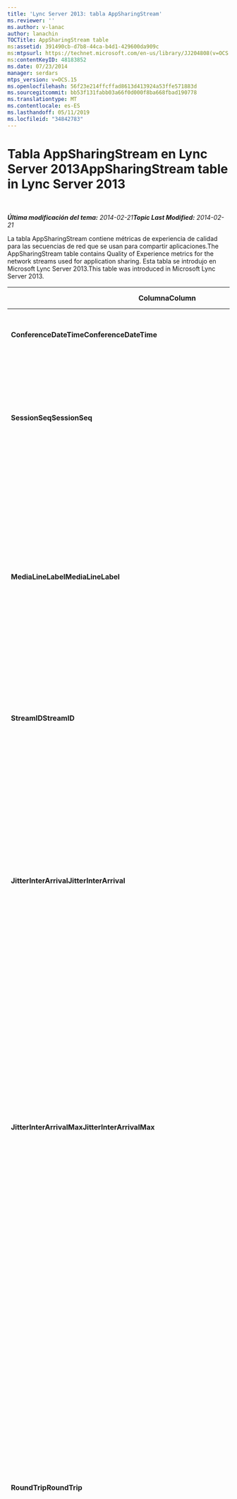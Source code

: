 ```yaml
---
title: 'Lync Server 2013: tabla AppSharingStream'
ms.reviewer: ''
ms.author: v-lanac
author: lanachin
TOCTitle: AppSharingStream table
ms:assetid: 391490cb-d7b8-44ca-b4d1-429600da909c
ms:mtpsurl: https://technet.microsoft.com/en-us/library/JJ204808(v=OCS.15)
ms:contentKeyID: 48183852
ms.date: 07/23/2014
manager: serdars
mtps_version: v=OCS.15
ms.openlocfilehash: 56f23e214ffcffad8613d413924a53ffe571883d
ms.sourcegitcommit: bb53f131fabb03a66f0d000f8ba668fbad190778
ms.translationtype: MT
ms.contentlocale: es-ES
ms.lasthandoff: 05/11/2019
ms.locfileid: "34842783"
---
```

<div data-xmlns="http://www.w3.org/1999/xhtml">

<div class="topic" data-xmlns="http://www.w3.org/1999/xhtml" data-msxsl="urn:schemas-microsoft-com:xslt" data-cs="http://msdn.microsoft.com/en-us/">

<div data-asp="http://msdn2.microsoft.com/asp">

# <a name="appsharingstream-table-in-lync-server-2013"></a><span data-ttu-id="f4c74-102">Tabla AppSharingStream en Lync Server 2013</span><span class="sxs-lookup"><span data-stu-id="f4c74-102">AppSharingStream table in Lync Server 2013</span></span>

</div>

<div id="mainSection">

<div id="mainBody">

<span> </span>

<span data-ttu-id="f4c74-103">_**Última modificación del tema:** 2014-02-21_</span><span class="sxs-lookup"><span data-stu-id="f4c74-103">_**Topic Last Modified:** 2014-02-21_</span></span>

<span data-ttu-id="f4c74-104">La tabla AppSharingStream contiene métricas de experiencia de calidad para las secuencias de red que se usan para compartir aplicaciones.</span><span class="sxs-lookup"><span data-stu-id="f4c74-104">The AppSharingStream table contains Quality of Experience metrics for the network streams used for application sharing.</span></span> <span data-ttu-id="f4c74-105">Esta tabla se introdujo en Microsoft Lync Server 2013.</span><span class="sxs-lookup"><span data-stu-id="f4c74-105">This table was introduced in Microsoft Lync Server 2013.</span></span>


<table>
<colgroup>
<col style="width: 25%" />
<col style="width: 25%" />
<col style="width: 25%" />
<col style="width: 25%" />
</colgroup>
<thead>
<tr class="header">
<th><span data-ttu-id="f4c74-106"><strong>Columna</strong></span><span class="sxs-lookup"><span data-stu-id="f4c74-106"><strong>Column</strong></span></span></th>
<th><span data-ttu-id="f4c74-107"><strong>Tipo de datos</strong></span><span class="sxs-lookup"><span data-stu-id="f4c74-107"><strong>Data Type</strong></span></span></th>
<th><span data-ttu-id="f4c74-108"><strong>Clave o índice</strong></span><span class="sxs-lookup"><span data-stu-id="f4c74-108"><strong>Key/Index</strong></span></span></th>
<th><span data-ttu-id="f4c74-109"><strong>Detalles</strong></span><span class="sxs-lookup"><span data-stu-id="f4c74-109"><strong>Details</strong></span></span></th>
</tr>
</thead>
<tbody>
<tr class="odd">
<td><p><span data-ttu-id="f4c74-110"><strong>ConferenceDateTime</strong></span><span class="sxs-lookup"><span data-stu-id="f4c74-110"><strong>ConferenceDateTime</strong></span></span></p></td>
<td><p><span data-ttu-id="f4c74-111">Fechas</span><span class="sxs-lookup"><span data-stu-id="f4c74-111">dateTime</span></span></p></td>
<td><p><span data-ttu-id="f4c74-112">Principal, extranjero</span><span class="sxs-lookup"><span data-stu-id="f4c74-112">Primary, Foreign</span></span></p></td>
<td><p><span data-ttu-id="f4c74-113">Fecha y hora en que comenzó la sesión.</span><span class="sxs-lookup"><span data-stu-id="f4c74-113">Date and time that the session started.</span></span></p></td>
</tr>
<tr class="even">
<td><p><span data-ttu-id="f4c74-114"><strong>SessionSeq</strong></span><span class="sxs-lookup"><span data-stu-id="f4c74-114"><strong>SessionSeq</strong></span></span></p></td>
<td><p><span data-ttu-id="f4c74-115">int</span><span class="sxs-lookup"><span data-stu-id="f4c74-115">int</span></span></p></td>
<td><p><span data-ttu-id="f4c74-116">Principal, extranjero</span><span class="sxs-lookup"><span data-stu-id="f4c74-116">Primary, Foreign</span></span></p></td>
<td><p><span data-ttu-id="f4c74-117">Identificador secuencial que se usa para diferenciar las sesiones que comenzaron en la misma fecha y al mismo tiempo.</span><span class="sxs-lookup"><span data-stu-id="f4c74-117">Sequential identifier used to distinguish between sessions that started on the same date and at the same time.</span></span></p></td>
</tr>
<tr class="odd">
<td><p><span data-ttu-id="f4c74-118"><strong>MediaLineLabel</strong></span><span class="sxs-lookup"><span data-stu-id="f4c74-118"><strong>MediaLineLabel</strong></span></span></p></td>
<td><p><span data-ttu-id="f4c74-119">tinyint</span><span class="sxs-lookup"><span data-stu-id="f4c74-119">tinyint</span></span></p></td>
<td><p><span data-ttu-id="f4c74-120">Principal, extranjero</span><span class="sxs-lookup"><span data-stu-id="f4c74-120">Primary, Foreign</span></span></p></td>
<td><p><span data-ttu-id="f4c74-121">Representa el tipo de línea de vídeo que se usa en la llamada.</span><span class="sxs-lookup"><span data-stu-id="f4c74-121">Represents the type of video line used in the call.</span></span> <span data-ttu-id="f4c74-122">Los valores permitidos son:</span><span class="sxs-lookup"><span data-stu-id="f4c74-122">Allowed values are:</span></span></p>
<ul>
<li><p><span data-ttu-id="f4c74-123">0: audio</span><span class="sxs-lookup"><span data-stu-id="f4c74-123">0 – Audio</span></span></p></li>
<li><p><span data-ttu-id="f4c74-124">1: vídeo</span><span class="sxs-lookup"><span data-stu-id="f4c74-124">1 – Video</span></span></p></li>
<li><p><span data-ttu-id="f4c74-125">2-video panorámico</span><span class="sxs-lookup"><span data-stu-id="f4c74-125">2 – Panoramic video</span></span></p></li>
<li><p><span data-ttu-id="f4c74-126">3: uso compartido de aplicaciones y escritorio</span><span class="sxs-lookup"><span data-stu-id="f4c74-126">3 –Application/Desktop Sharing</span></span></p></li>
</ul></td>
</tr>
<tr class="even">
<td><p><span data-ttu-id="f4c74-127"><strong>StreamID</strong></span><span class="sxs-lookup"><span data-stu-id="f4c74-127"><strong>StreamID</strong></span></span></p></td>
<td><p><span data-ttu-id="f4c74-128">int</span><span class="sxs-lookup"><span data-stu-id="f4c74-128">int</span></span></p></td>
<td><p><span data-ttu-id="f4c74-129">Primary</span><span class="sxs-lookup"><span data-stu-id="f4c74-129">Primary</span></span></p></td>
<td><p><span data-ttu-id="f4c74-130">Identificador único de la secuencia de uso compartido de aplicaciones.</span><span class="sxs-lookup"><span data-stu-id="f4c74-130">Unique identifier of the application sharing stream.</span></span></p></td>
</tr>
<tr class="odd">
<td><p><span data-ttu-id="f4c74-131"><strong>JitterInterArrival</strong></span><span class="sxs-lookup"><span data-stu-id="f4c74-131"><strong>JitterInterArrival</strong></span></span></p></td>
<td><p><span data-ttu-id="f4c74-132">int</span><span class="sxs-lookup"><span data-stu-id="f4c74-132">int</span></span></p></td>
<td></td>
<td><p><span data-ttu-id="f4c74-133">Valor medio de las vibraciones detectadas entre la llagada de paquetes RTP.</span><span class="sxs-lookup"><span data-stu-id="f4c74-133">Average jitter detected between RTP packet arrivals.</span></span> <span data-ttu-id="f4c74-134">(La vibración es una medida de &quot;la irregularidad&quot; de una llamada). Los valores de vibración elevada suelen estar causados por una congestión o un servidor multimedia sobrecargado y tienen como resultado una distorsión o pérdida de audio.</span><span class="sxs-lookup"><span data-stu-id="f4c74-134">(Jitter is a measure of the &quot;shakiness&quot; of a call.) High jitter values are typically caused by congestion or an overloaded media server, and result in distorted or lost audio.</span></span></p></td>
</tr>
<tr class="even">
<td><p><span data-ttu-id="f4c74-135"><strong>JitterInterArrivalMax</strong></span><span class="sxs-lookup"><span data-stu-id="f4c74-135"><strong>JitterInterArrivalMax</strong></span></span></p></td>
<td><p><span data-ttu-id="f4c74-136">int</span><span class="sxs-lookup"><span data-stu-id="f4c74-136">int</span></span></p></td>
<td></td>
<td><p><span data-ttu-id="f4c74-137">Vibración máxima detectada entre las llegadas al paquete RTP.</span><span class="sxs-lookup"><span data-stu-id="f4c74-137">Maximum jitter detected between RTP packet arrivals.</span></span> <span data-ttu-id="f4c74-138">(La vibración es una medida de &quot;la irregularidad&quot; de una llamada). Los valores de vibración elevada suelen estar causados por una congestión o un servidor multimedia sobrecargado y tienen como resultado una distorsión o pérdida de audio.</span><span class="sxs-lookup"><span data-stu-id="f4c74-138">(Jitter is a measure of the &quot;shakiness&quot; of a call.) High jitter values are typically caused by congestion or an overloaded media server, and result in distorted or lost audio.</span></span></p></td>
</tr>
<tr class="odd">
<td><p><span data-ttu-id="f4c74-139"><strong>RoundTrip</strong></span><span class="sxs-lookup"><span data-stu-id="f4c74-139"><strong>RoundTrip</strong></span></span></p></td>
<td><p><span data-ttu-id="f4c74-140">int</span><span class="sxs-lookup"><span data-stu-id="f4c74-140">int</span></span></p></td>
<td></td>
<td><p><span data-ttu-id="f4c74-p105">Tiempo medio (en milisegundos) necesario para que un paquete de protocolo de transporte en tiempo real (RTP) llegue a otro extremo y vuelva. Los tiempos de ida y vuelta de 200 milisegundos o menos se consideran de calidad aceptable.</span><span class="sxs-lookup"><span data-stu-id="f4c74-p105">Average amount of (in milliseconds) required for a Real-Time Transport Protocol packet to travel to another endpoint and then back. Round-trip times of 200 milliseconds or less are considered of acceptable quality.</span></span></p>
<p><span data-ttu-id="f4c74-p106">Los valores elevados en los tiempos del recorrido de ida y vuelta pueden deberse a que se trata de enrutamientos de llamadas internacionales, una configuración incorrecta del enrutamiento o a la sobrecarga en el servidor de medios y causan dificultades en las conversaciones de audio en tiempo real bidireccionales.</span><span class="sxs-lookup"><span data-stu-id="f4c74-p106">High round-trip values can be caused by international call routing; a routing misconfiguration; or an overloaded media server. High round-trip times result in difficulties with two-way, real-time audio conversations.</span></span></p></td>
</tr>
<tr class="even">
<td><p><span data-ttu-id="f4c74-145"><strong>RoundTripMax</strong></span><span class="sxs-lookup"><span data-stu-id="f4c74-145"><strong>RoundTripMax</strong></span></span></p></td>
<td><p><span data-ttu-id="f4c74-146">int</span><span class="sxs-lookup"><span data-stu-id="f4c74-146">int</span></span></p></td>
<td></td>
<td><p><span data-ttu-id="f4c74-147">Cantidad máxima de (en milisegundos) necesaria para que un paquete de protocolo de transporte en tiempo real viaje a otro extremo y después de nuevo.</span><span class="sxs-lookup"><span data-stu-id="f4c74-147">Maximum amount of (in milliseconds) required for a Real-Time Transport Protocol packet to travel to another endpoint and then back.</span></span> <span data-ttu-id="f4c74-148">Los tiempos de ida y vuelta de 200 milisegundos o menos se consideran de calidad aceptable.</span><span class="sxs-lookup"><span data-stu-id="f4c74-148">Round-trip times of 200 milliseconds or less are considered of acceptable quality.</span></span></p>
<p><span data-ttu-id="f4c74-p108">Los valores elevados en los tiempos del recorrido de ida y vuelta pueden deberse a que se trata de enrutamientos de llamadas internacionales, una configuración incorrecta del enrutamiento o a la sobrecarga en el servidor de medios y causan dificultades en las conversaciones de audio en tiempo real bidireccionales.</span><span class="sxs-lookup"><span data-stu-id="f4c74-p108">High round-trip values can be caused by international call routing; a routing misconfiguration; or an overloaded media server. High round-trip times result in difficulties with two-way, real-time audio conversations.</span></span></p></td>
</tr>
<tr class="odd">
<td><p><span data-ttu-id="f4c74-151"><strong>PacketLossRate</strong></span><span class="sxs-lookup"><span data-stu-id="f4c74-151"><strong>PacketLossRate</strong></span></span></p></td>
<td><p><span data-ttu-id="f4c74-152">float</span><span class="sxs-lookup"><span data-stu-id="f4c74-152">float</span></span></p></td>
<td></td>
<td><p><span data-ttu-id="f4c74-p109">Tasa media de pérdida de paquetes RTP (se habla de pérdida de paquetes cuando los paquetes RTP, un protocolo utilizado para transmitir audio y vídeo a través de Internet, no llegan a su destino). Una tasa alta de pérdida se suele deber a la congestión, falta de ancho de banda, congestión o interferencias en una conexión inalámbrica o la sobrecarga de un servidor de medios. Generalmente, la pérdida de paquetes da lugar a la pérdida o la distorsión del audio.</span><span class="sxs-lookup"><span data-stu-id="f4c74-p109">Average rate of Real-Time Transport Protocol (RTP) packet loss. (Packet loss occurs when RTP packets, a protocol used for transmitting audio and video across the Internet, failed to reach their destination.) High loss rates are generally caused by congestion; lack of bandwidth; wireless congestion or interference; or an overloaded media server. Packet loss typically results in distorted or lost audio.</span></span></p></td>
</tr>
<tr class="even">
<td><p><span data-ttu-id="f4c74-156"><strong>PacketLossRateMax</strong></span><span class="sxs-lookup"><span data-stu-id="f4c74-156"><strong>PacketLossRateMax</strong></span></span></p></td>
<td><p><span data-ttu-id="f4c74-157">float</span><span class="sxs-lookup"><span data-stu-id="f4c74-157">float</span></span></p></td>
<td></td>
<td><p><span data-ttu-id="f4c74-158">Tasa máxima de pérdida de paquetes del Protocolo de transporte en tiempo real (RTP).</span><span class="sxs-lookup"><span data-stu-id="f4c74-158">Maximum rate of Real-Time Transport Protocol (RTP) packet loss.</span></span> <span data-ttu-id="f4c74-159">(La pérdida de paquetes se produce cuando los paquetes RTP, un protocolo usado para transmitir audio y vídeo a través de Internet, no pudo alcanzar su destino). Las tarifas de pérdida elevada suelen ser causadas por la congestión; falta de ancho de banda; disgestión o interferencias inalámbricas; o un servidor multimedia sobrecargado.</span><span class="sxs-lookup"><span data-stu-id="f4c74-159">(Packet loss occurs when RTP packets, a protocol used for transmitting audio and video across the Internet, failed to reach their destination.) High loss rates are generally caused by congestion; lack of bandwidth; wireless congestion or interference; or an overloaded media server.</span></span> <span data-ttu-id="f4c74-160">Generalmente, la pérdida de paquetes da lugar a la pérdida o la distorsión del audio.</span><span class="sxs-lookup"><span data-stu-id="f4c74-160">Packet loss typically results in distorted or lost audio.</span></span></p></td>
</tr>
<tr class="odd">
<td><p><span data-ttu-id="f4c74-161"><strong>PacketUtilization</strong></span><span class="sxs-lookup"><span data-stu-id="f4c74-161"><strong>PacketUtilization</strong></span></span></p></td>
<td><p><span data-ttu-id="f4c74-162">int</span><span class="sxs-lookup"><span data-stu-id="f4c74-162">int</span></span></p></td>
<td></td>
<td><p><span data-ttu-id="f4c74-163">Número de paquetes enviados.</span><span class="sxs-lookup"><span data-stu-id="f4c74-163">Number of packets sent.</span></span></p></td>
</tr>
<tr class="even">
<td><p><span data-ttu-id="f4c74-164"><strong>Ancho de banda más</strong></span><span class="sxs-lookup"><span data-stu-id="f4c74-164"><strong>BandwidthEst</strong></span></span></p></td>
<td><p><span data-ttu-id="f4c74-165">int</span><span class="sxs-lookup"><span data-stu-id="f4c74-165">int</span></span></p></td>
<td></td>
<td><p><span data-ttu-id="f4c74-166">Ancho de banda de unidireccional Estimado disponible al final de la sesión.</span><span class="sxs-lookup"><span data-stu-id="f4c74-166">Estimated one-way bandwidth available at the end of the session.</span></span> <span data-ttu-id="f4c74-167">Se notifica en bits por segundo.</span><span class="sxs-lookup"><span data-stu-id="f4c74-167">Reported in bits per second.</span></span></p></td>
</tr>
<tr class="odd">
<td><p><span data-ttu-id="f4c74-168"><strong>AppSharingPayloadDescription</strong></span><span class="sxs-lookup"><span data-stu-id="f4c74-168"><strong>AppSharingPayloadDescription</strong></span></span></p></td>
<td><p><span data-ttu-id="f4c74-169">int</span><span class="sxs-lookup"><span data-stu-id="f4c74-169">int</span></span></p></td>
<td></td>
<td><p><span data-ttu-id="f4c74-170">Descripción de la carga de uso compartido de aplicaciones.</span><span class="sxs-lookup"><span data-stu-id="f4c74-170">Description of the application sharing payload.</span></span></p></td>
</tr>
<tr class="even">
<td><p><span data-ttu-id="f4c74-171"><strong>RelativeOneWayTotal</strong></span><span class="sxs-lookup"><span data-stu-id="f4c74-171"><strong>RelativeOneWayTotal</strong></span></span></p></td>
<td><p><span data-ttu-id="f4c74-172">float</span><span class="sxs-lookup"><span data-stu-id="f4c74-172">float</span></span></p></td>
<td></td>
<td><p><span data-ttu-id="f4c74-173">Cantidad total de latencia unidireccional.</span><span class="sxs-lookup"><span data-stu-id="f4c74-173">Total amount of one-way latency.</span></span> <span data-ttu-id="f4c74-174">Latencia unidireccional relativa mide el retraso entre el cliente y el servidor.</span><span class="sxs-lookup"><span data-stu-id="f4c74-174">Relative one-way latency measures the delay between the client and the server.</span></span></p></td>
</tr>
<tr class="odd">
<td><p><span data-ttu-id="f4c74-175"><strong>RelativeOneWayAverage</strong></span><span class="sxs-lookup"><span data-stu-id="f4c74-175"><strong>RelativeOneWayAverage</strong></span></span></p></td>
<td><p><span data-ttu-id="f4c74-176">float</span><span class="sxs-lookup"><span data-stu-id="f4c74-176">float</span></span></p></td>
<td></td>
<td><p><span data-ttu-id="f4c74-177">Cantidad promedio de latencia unidireccional.</span><span class="sxs-lookup"><span data-stu-id="f4c74-177">Average amount of one-way latency.</span></span> <span data-ttu-id="f4c74-178">Latencia unidireccional relativa mide el retraso entre el cliente y el servidor.</span><span class="sxs-lookup"><span data-stu-id="f4c74-178">Relative one-way latency measures the delay between the client and the server.</span></span></p></td>
</tr>
<tr class="even">
<td><p><span data-ttu-id="f4c74-179"><strong>RelativeOneWayMax</strong></span><span class="sxs-lookup"><span data-stu-id="f4c74-179"><strong>RelativeOneWayMax</strong></span></span></p></td>
<td><p><span data-ttu-id="f4c74-180">float</span><span class="sxs-lookup"><span data-stu-id="f4c74-180">float</span></span></p></td>
<td></td>
<td><p><span data-ttu-id="f4c74-181">Cantidad máxima de latencia unidireccional.</span><span class="sxs-lookup"><span data-stu-id="f4c74-181">Maximum amount of one-way latency.</span></span> <span data-ttu-id="f4c74-182">Latencia unidireccional relativa mide el retraso entre el cliente y el servidor.</span><span class="sxs-lookup"><span data-stu-id="f4c74-182">Relative one-way latency measures the delay between the client and the server.</span></span></p></td>
</tr>
<tr class="odd">
<td><p><span data-ttu-id="f4c74-183"><strong>RelativeOneWayBurstOccurrences</strong></span><span class="sxs-lookup"><span data-stu-id="f4c74-183"><strong>RelativeOneWayBurstOccurrences</strong></span></span></p></td>
<td><p><span data-ttu-id="f4c74-184">int</span><span class="sxs-lookup"><span data-stu-id="f4c74-184">int</span></span></p></td>
<td></td>
<td><p><span data-ttu-id="f4c74-185">Total de repeticiones de ráfagas unidireccionales.</span><span class="sxs-lookup"><span data-stu-id="f4c74-185">Total one-way burst occurrences.</span></span> <span data-ttu-id="f4c74-186">Una transmisión "por ráfagas" es una transmisión en la que los datos fluyen en ráfagas imprevisibles en lugar de un flujo constante.</span><span class="sxs-lookup"><span data-stu-id="f4c74-186">A “bursty” transmission is a transmission where data flows in unpredictable bursts as opposed to a steady stream.</span></span> <span data-ttu-id="f4c74-187">Esta medida mide el flujo de datos entre el cliente y el servidor.</span><span class="sxs-lookup"><span data-stu-id="f4c74-187">This metric measures data flow between the client and the server.</span></span></p></td>
</tr>
<tr class="even">
<td><p><span data-ttu-id="f4c74-188"><strong>RelativeOneWayBurstDensity</strong></span><span class="sxs-lookup"><span data-stu-id="f4c74-188"><strong>RelativeOneWayBurstDensity</strong></span></span></p></td>
<td><p><span data-ttu-id="f4c74-189">float</span><span class="sxs-lookup"><span data-stu-id="f4c74-189">float</span></span></p></td>
<td></td>
<td><p><span data-ttu-id="f4c74-190">Densidad de ráfaga unidireccional total.</span><span class="sxs-lookup"><span data-stu-id="f4c74-190">Total one-way burst density.</span></span> <span data-ttu-id="f4c74-191">Una transmisión "por ráfagas" es una transmisión en la que los datos fluyen en ráfagas imprevisibles en lugar de un flujo constante.</span><span class="sxs-lookup"><span data-stu-id="f4c74-191">A “bursty” transmission is a transmission where data flows in unpredictable bursts as opposed to a steady stream.</span></span> <span data-ttu-id="f4c74-192">Esta medida mide el flujo de datos entre el cliente y el servidor.</span><span class="sxs-lookup"><span data-stu-id="f4c74-192">This metric measures data flow between the client and the server.</span></span></p></td>
</tr>
<tr class="odd">
<td><p><span data-ttu-id="f4c74-193"><strong>RelativeOneWayBurstDuration</strong></span><span class="sxs-lookup"><span data-stu-id="f4c74-193"><strong>RelativeOneWayBurstDuration</strong></span></span></p></td>
<td><p><span data-ttu-id="f4c74-194">float</span><span class="sxs-lookup"><span data-stu-id="f4c74-194">float</span></span></p></td>
<td></td>
<td><p><span data-ttu-id="f4c74-195">Total de duración de ráfaga unidireccional.</span><span class="sxs-lookup"><span data-stu-id="f4c74-195">Total one-way burst duration.</span></span> <span data-ttu-id="f4c74-196">Una transmisión "por ráfagas" es una transmisión en la que los datos fluyen en ráfagas imprevisibles en lugar de un flujo constante.</span><span class="sxs-lookup"><span data-stu-id="f4c74-196">A “bursty” transmission is a transmission where data flows in unpredictable bursts as opposed to a steady stream.</span></span> <span data-ttu-id="f4c74-197">Esta medida mide el flujo de datos entre el cliente y el servidor.</span><span class="sxs-lookup"><span data-stu-id="f4c74-197">This metric measures data flow between the client and the server.</span></span></p></td>
</tr>
<tr class="even">
<td><p><span data-ttu-id="f4c74-198"><strong>RelativeOneWayGapOccurrences</strong></span><span class="sxs-lookup"><span data-stu-id="f4c74-198"><strong>RelativeOneWayGapOccurrences</strong></span></span></p></td>
<td><p><span data-ttu-id="f4c74-199">int</span><span class="sxs-lookup"><span data-stu-id="f4c74-199">int</span></span></p></td>
<td></td>
<td><p><span data-ttu-id="f4c74-200">Total de repeticiones de intervalos unidireccionales.</span><span class="sxs-lookup"><span data-stu-id="f4c74-200">Total one-way gap occurrences.</span></span> <span data-ttu-id="f4c74-201">Una transmisión "por ráfagas" es una transmisión en la que los datos fluyen en ráfagas imprevisibles en lugar de un flujo constante; los huecos indican retrasos entre estas ráfagas.</span><span class="sxs-lookup"><span data-stu-id="f4c74-201">A “bursty” transmission is a transmission where data flows in unpredictable bursts as opposed to a steady stream; gaps indicate delays between these bursts.</span></span> <span data-ttu-id="f4c74-202">Esta medida mide el flujo de datos entre el cliente y el servidor.</span><span class="sxs-lookup"><span data-stu-id="f4c74-202">This metric measures data flow between the client and the server.</span></span></p></td>
</tr>
<tr class="odd">
<td><p><span data-ttu-id="f4c74-203"><strong>RelativeOneWayGapDensity</strong></span><span class="sxs-lookup"><span data-stu-id="f4c74-203"><strong>RelativeOneWayGapDensity</strong></span></span></p></td>
<td><p><span data-ttu-id="f4c74-204">float</span><span class="sxs-lookup"><span data-stu-id="f4c74-204">float</span></span></p></td>
<td></td>
<td><p><span data-ttu-id="f4c74-205">Densidad de brechas en un camino total.</span><span class="sxs-lookup"><span data-stu-id="f4c74-205">Total one-way gap density.</span></span> <span data-ttu-id="f4c74-206">Una transmisión "por ráfagas" es una transmisión en la que los datos fluyen en ráfagas imprevisibles en lugar de un flujo constante; los huecos indican retrasos entre estas ráfagas.</span><span class="sxs-lookup"><span data-stu-id="f4c74-206">A “bursty” transmission is a transmission where data flows in unpredictable bursts as opposed to a steady stream; gaps indicate delays between these bursts.</span></span> <span data-ttu-id="f4c74-207">Esta medida mide el flujo de datos entre el cliente y el servidor.</span><span class="sxs-lookup"><span data-stu-id="f4c74-207">This metric measures data flow between the client and the server.</span></span></p></td>
</tr>
<tr class="even">
<td><p><span data-ttu-id="f4c74-208"><strong>RelativeOneWayGapDuration</strong></span><span class="sxs-lookup"><span data-stu-id="f4c74-208"><strong>RelativeOneWayGapDuration</strong></span></span></p></td>
<td><p><span data-ttu-id="f4c74-209">float</span><span class="sxs-lookup"><span data-stu-id="f4c74-209">float</span></span></p></td>
<td></td>
<td><p><span data-ttu-id="f4c74-210">Duración del intervalo unidireccional total.</span><span class="sxs-lookup"><span data-stu-id="f4c74-210">Total one-way gap duration.</span></span> <span data-ttu-id="f4c74-211">Una transmisión "por ráfagas" es una transmisión en la que los datos fluyen en ráfagas imprevisibles en lugar de un flujo constante; los huecos indican retrasos entre estas ráfagas.</span><span class="sxs-lookup"><span data-stu-id="f4c74-211">A “bursty” transmission is a transmission where data flows in unpredictable bursts as opposed to a steady stream; gaps indicate delays between these bursts.</span></span> <span data-ttu-id="f4c74-212">Esta medida mide el flujo de datos entre el cliente y el servidor.</span><span class="sxs-lookup"><span data-stu-id="f4c74-212">This metric measures data flow between the client and the server.</span></span></p></td>
</tr>
<tr class="odd">
<td><p><span data-ttu-id="f4c74-213"><strong>ApplicationSharingType</strong></span><span class="sxs-lookup"><span data-stu-id="f4c74-213"><strong>ApplicationSharingType</strong></span></span></p></td>
<td><p><span data-ttu-id="f4c74-214">varChar (256)</span><span class="sxs-lookup"><span data-stu-id="f4c74-214">varChar(256)</span></span></p></td>
<td></td>
<td><p><span data-ttu-id="f4c74-215">Función de aplicación (persona que comparte o visor) y tipo de contenido.</span><span class="sxs-lookup"><span data-stu-id="f4c74-215">Application role (Sharer or Viewer) and content type.</span></span></p></td>
</tr>
<tr class="even">
<td><p><span data-ttu-id="f4c74-216"><strong>RDPTileProcessingLatencyTotal</strong></span><span class="sxs-lookup"><span data-stu-id="f4c74-216"><strong>RDPTileProcessingLatencyTotal</strong></span></span></p></td>
<td><p><span data-ttu-id="f4c74-217">float</span><span class="sxs-lookup"><span data-stu-id="f4c74-217">float</span></span></p></td>
<td></td>
<td><p><span data-ttu-id="f4c74-218">Tiempo total de procesamiento para los mosaicos del Protocolo de escritorio remoto (RDP).</span><span class="sxs-lookup"><span data-stu-id="f4c74-218">Total processing time for remote desktop protocol (RDP) tiles.</span></span> <span data-ttu-id="f4c74-219">Un total más alto iguala a un retraso más largo en la experiencia de visualización.</span><span class="sxs-lookup"><span data-stu-id="f4c74-219">A higher total equates to a longer delay in the viewing experience.</span></span></p></td>
</tr>
<tr class="odd">
<td><p><span data-ttu-id="f4c74-220"><strong>RDPTileProcessingLatencyAverage</strong></span><span class="sxs-lookup"><span data-stu-id="f4c74-220"><strong>RDPTileProcessingLatencyAverage</strong></span></span></p></td>
<td><p><span data-ttu-id="f4c74-221">float</span><span class="sxs-lookup"><span data-stu-id="f4c74-221">float</span></span></p></td>
<td></td>
<td><p><span data-ttu-id="f4c74-222">Tiempo promedio de procesamiento para los mosaicos del Protocolo de escritorio remoto (RDP).</span><span class="sxs-lookup"><span data-stu-id="f4c74-222">Average processing time for remote desktop protocol (RDP) tiles.</span></span> <span data-ttu-id="f4c74-223">Un total más alto iguala a un retraso más largo en la experiencia de visualización.</span><span class="sxs-lookup"><span data-stu-id="f4c74-223">A higher total equates to a longer delay in the viewing experience.</span></span></p></td>
</tr>
<tr class="even">
<td><p><span data-ttu-id="f4c74-224"><strong>RDPTileProcessingLatencyMax</strong></span><span class="sxs-lookup"><span data-stu-id="f4c74-224"><strong>RDPTileProcessingLatencyMax</strong></span></span></p></td>
<td><p><span data-ttu-id="f4c74-225">float</span><span class="sxs-lookup"><span data-stu-id="f4c74-225">float</span></span></p></td>
<td></td>
<td><p><span data-ttu-id="f4c74-226">Tiempo máximo de procesamiento para los mosaicos del Protocolo de escritorio remoto (RDP).</span><span class="sxs-lookup"><span data-stu-id="f4c74-226">Maximum processing time for remote desktop protocol (RDP) tiles.</span></span> <span data-ttu-id="f4c74-227">Un total más alto iguala a un retraso más largo en la experiencia de visualización.</span><span class="sxs-lookup"><span data-stu-id="f4c74-227">A higher total equates to a longer delay in the viewing experience.</span></span></p></td>
</tr>
<tr class="odd">
<td><p><span data-ttu-id="f4c74-228"><strong>RDPTileProcessingLatencyBurstOccurrences</strong></span><span class="sxs-lookup"><span data-stu-id="f4c74-228"><strong>RDPTileProcessingLatencyBurstOccurrences</strong></span></span></p></td>
<td><p><span data-ttu-id="f4c74-229">int</span><span class="sxs-lookup"><span data-stu-id="f4c74-229">int</span></span></p></td>
<td></td>
<td><p><span data-ttu-id="f4c74-230">Repeticiones de ráfagas en el tiempo de procesamiento de los mosaicos del Protocolo de escritorio remoto (RDP).</span><span class="sxs-lookup"><span data-stu-id="f4c74-230">Burst occurrences in the processing time for remote desktop protocol (RDP) tiles.</span></span> <span data-ttu-id="f4c74-231">Una transmisión "por ráfagas" es una transmisión en la que los datos fluyen en ráfagas imprevisibles en lugar de un flujo constante.</span><span class="sxs-lookup"><span data-stu-id="f4c74-231">A “bursty” transmission is a transmission where data flows in unpredictable bursts as opposed to a steady stream.</span></span></p></td>
</tr>
<tr class="even">
<td><p><span data-ttu-id="f4c74-232"><strong>RDPTileProcessingLatencyBurstDensity</strong></span><span class="sxs-lookup"><span data-stu-id="f4c74-232"><strong>RDPTileProcessingLatencyBurstDensity</strong></span></span></p></td>
<td><p><span data-ttu-id="f4c74-233">float</span><span class="sxs-lookup"><span data-stu-id="f4c74-233">float</span></span></p></td>
<td></td>
<td><p><span data-ttu-id="f4c74-234">Densidad de ráfaga en el tiempo de procesamiento de los mosaicos del Protocolo de escritorio remoto (RDP).</span><span class="sxs-lookup"><span data-stu-id="f4c74-234">Burst density in the processing time for remote desktop protocol (RDP) tiles.</span></span> <span data-ttu-id="f4c74-235">Una transmisión "por ráfagas" es una transmisión en la que los datos fluyen en ráfagas imprevisibles en lugar de un flujo constante.</span><span class="sxs-lookup"><span data-stu-id="f4c74-235">A “bursty” transmission is a transmission where data flows in unpredictable bursts as opposed to a steady stream.</span></span></p></td>
</tr>
<tr class="odd">
<td><p><span data-ttu-id="f4c74-236"><strong>RDPTileProcessingLatencyBurstDuration</strong></span><span class="sxs-lookup"><span data-stu-id="f4c74-236"><strong>RDPTileProcessingLatencyBurstDuration</strong></span></span></p></td>
<td><p><span data-ttu-id="f4c74-237">float</span><span class="sxs-lookup"><span data-stu-id="f4c74-237">float</span></span></p></td>
<td></td>
<td><p><span data-ttu-id="f4c74-238">Duración de ráfagas en el tiempo de procesamiento de los mosaicos del Protocolo de escritorio remoto (RDP).</span><span class="sxs-lookup"><span data-stu-id="f4c74-238">Burst duration in the processing time for remote desktop protocol (RDP) tiles.</span></span> <span data-ttu-id="f4c74-239">Una transmisión "por ráfagas" es una transmisión en la que los datos fluyen en ráfagas imprevisibles en lugar de un flujo constante.</span><span class="sxs-lookup"><span data-stu-id="f4c74-239">A “bursty” transmission is a transmission where data flows in unpredictable bursts as opposed to a steady stream.</span></span></p></td>
</tr>
<tr class="even">
<td><p><span data-ttu-id="f4c74-240"><strong>RDPTileProcessingLatencyGapOccurrences</strong></span><span class="sxs-lookup"><span data-stu-id="f4c74-240"><strong>RDPTileProcessingLatencyGapOccurrences</strong></span></span></p></td>
<td><p><span data-ttu-id="f4c74-241">int</span><span class="sxs-lookup"><span data-stu-id="f4c74-241">int</span></span></p></td>
<td></td>
<td><p><span data-ttu-id="f4c74-242">Repeticiones de huecos en el tiempo de procesamiento de los mosaicos del Protocolo de escritorio remoto (RDP).</span><span class="sxs-lookup"><span data-stu-id="f4c74-242">Gap occurrences in the processing time for remote desktop protocol (RDP) tiles.</span></span></p></td>
</tr>
<tr class="odd">
<td><p><span data-ttu-id="f4c74-243"><strong>RDPTileProcessingLatencyGapDensity</strong></span><span class="sxs-lookup"><span data-stu-id="f4c74-243"><strong>RDPTileProcessingLatencyGapDensity</strong></span></span></p></td>
<td><p><span data-ttu-id="f4c74-244">float</span><span class="sxs-lookup"><span data-stu-id="f4c74-244">float</span></span></p></td>
<td></td>
<td><p><span data-ttu-id="f4c74-245">Densidad de brechas en el tiempo de procesamiento de los mosaicos del Protocolo de escritorio remoto (RDP).</span><span class="sxs-lookup"><span data-stu-id="f4c74-245">Gap density in the processing time for remote desktop protocol (RDP) tiles.</span></span> <span data-ttu-id="f4c74-246">La densidad de huecos bajos corresponde a una mejor experiencia de visualización.</span><span class="sxs-lookup"><span data-stu-id="f4c74-246">Low gap density equates to a better viewing experience.</span></span></p></td>
</tr>
<tr class="even">
<td><p><span data-ttu-id="f4c74-247"><strong>RDPTileProcessingLatencyGapDuration</strong></span><span class="sxs-lookup"><span data-stu-id="f4c74-247"><strong>RDPTileProcessingLatencyGapDuration</strong></span></span></p></td>
<td><p><span data-ttu-id="f4c74-248">float</span><span class="sxs-lookup"><span data-stu-id="f4c74-248">float</span></span></p></td>
<td></td>
<td><p><span data-ttu-id="f4c74-249">Duración del hueco en el tiempo de procesamiento de los mosaicos del Protocolo de escritorio remoto (RDP).</span><span class="sxs-lookup"><span data-stu-id="f4c74-249">Gap duration in the processing time for remote desktop protocol (RDP) tiles.</span></span> <span data-ttu-id="f4c74-250">Las duraciones cortas equivalen a una mejor experiencia de visualización.</span><span class="sxs-lookup"><span data-stu-id="f4c74-250">Short gap durations equate to a better viewing experience.</span></span></p></td>
</tr>
<tr class="odd">
<td><p><span data-ttu-id="f4c74-251"><strong>CaptureTileRateTotal</strong></span><span class="sxs-lookup"><span data-stu-id="f4c74-251"><strong>CaptureTileRateTotal</strong></span></span></p></td>
<td><p><span data-ttu-id="f4c74-252">float</span><span class="sxs-lookup"><span data-stu-id="f4c74-252">float</span></span></p></td>
<td></td>
<td><p><span data-ttu-id="f4c74-253">Tasa total de mosaicos capturados (en mosaicos por segundo).</span><span class="sxs-lookup"><span data-stu-id="f4c74-253">Total rate of captured tiles (in tiles per second).</span></span></p></td>
</tr>
<tr class="even">
<td><p><span data-ttu-id="f4c74-254"><strong>CaptureTileRateAverage</strong></span><span class="sxs-lookup"><span data-stu-id="f4c74-254"><strong>CaptureTileRateAverage</strong></span></span></p></td>
<td><p><span data-ttu-id="f4c74-255">float</span><span class="sxs-lookup"><span data-stu-id="f4c74-255">float</span></span></p></td>
<td></td>
<td><p><span data-ttu-id="f4c74-256">Velocidad promedio de los mosaicos capturados (en mosaicos por segundo).</span><span class="sxs-lookup"><span data-stu-id="f4c74-256">Average rate of captured tiles (in tiles per second).</span></span></p></td>
</tr>
<tr class="odd">
<td><p><span data-ttu-id="f4c74-257"><strong>CaptureTileRateMax</strong></span><span class="sxs-lookup"><span data-stu-id="f4c74-257"><strong>CaptureTileRateMax</strong></span></span></p></td>
<td><p><span data-ttu-id="f4c74-258">float</span><span class="sxs-lookup"><span data-stu-id="f4c74-258">float</span></span></p></td>
<td></td>
<td><p><span data-ttu-id="f4c74-259">Frecuencia máxima de mosaicos capturados (en mosaicos por segundo).</span><span class="sxs-lookup"><span data-stu-id="f4c74-259">Maximum rate of captured tiles (in tiles per second).</span></span></p></td>
</tr>
<tr class="even">
<td><p><span data-ttu-id="f4c74-260"><strong>CaptureTileRateBurstOccurrences</strong></span><span class="sxs-lookup"><span data-stu-id="f4c74-260"><strong>CaptureTileRateBurstOccurrences</strong></span></span></p></td>
<td><p><span data-ttu-id="f4c74-261">en t</span><span class="sxs-lookup"><span data-stu-id="f4c74-261">in t</span></span></p></td>
<td></td>
<td><p><span data-ttu-id="f4c74-262">Repeticiones de ráfaga en la tasa de mosaicos capturados (en mosaicos por segundo).</span><span class="sxs-lookup"><span data-stu-id="f4c74-262">Burst occurrences in the rate of captured tiles (in tiles per second).</span></span></p></td>
</tr>
<tr class="odd">
<td><p><span data-ttu-id="f4c74-263"><strong>CaptureTileRateBurstDensity</strong></span><span class="sxs-lookup"><span data-stu-id="f4c74-263"><strong>CaptureTileRateBurstDensity</strong></span></span></p></td>
<td><p><span data-ttu-id="f4c74-264">float</span><span class="sxs-lookup"><span data-stu-id="f4c74-264">float</span></span></p></td>
<td></td>
<td><p><span data-ttu-id="f4c74-265">Densidad de ráfaga en la tasa de mosaicos capturados (en mosaicos por segundo).</span><span class="sxs-lookup"><span data-stu-id="f4c74-265">Burst density in the rate of captured tiles (in tiles per second).</span></span></p></td>
</tr>
<tr class="even">
<td><p><span data-ttu-id="f4c74-266"><strong>CaptureTileRateBurstDuration</strong></span><span class="sxs-lookup"><span data-stu-id="f4c74-266"><strong>CaptureTileRateBurstDuration</strong></span></span></p></td>
<td><p><span data-ttu-id="f4c74-267">float</span><span class="sxs-lookup"><span data-stu-id="f4c74-267">float</span></span></p></td>
<td></td>
<td><p><span data-ttu-id="f4c74-268">Duración de ráfaga en la tasa de mosaicos capturados (en mosaicos por segundo).</span><span class="sxs-lookup"><span data-stu-id="f4c74-268">Burst duration in the rate of captured tiles (in tiles per second).</span></span></p></td>
</tr>
<tr class="odd">
<td><p><span data-ttu-id="f4c74-269"><strong>CaptureTileRateGapOccurrences</strong></span><span class="sxs-lookup"><span data-stu-id="f4c74-269"><strong>CaptureTileRateGapOccurrences</strong></span></span></p></td>
<td><p><span data-ttu-id="f4c74-270">int</span><span class="sxs-lookup"><span data-stu-id="f4c74-270">int</span></span></p></td>
<td></td>
<td><p><span data-ttu-id="f4c74-271">Repeticiones de huecos en la tasa de mosaicos capturados (en mosaicos por segundo).</span><span class="sxs-lookup"><span data-stu-id="f4c74-271">Gap occurrences in the rate of captured tiles (in tiles per second).</span></span></p></td>
</tr>
<tr class="even">
<td><p><span data-ttu-id="f4c74-272"><strong>CaptureTileRateGapDensity</strong></span><span class="sxs-lookup"><span data-stu-id="f4c74-272"><strong>CaptureTileRateGapDensity</strong></span></span></p></td>
<td><p><span data-ttu-id="f4c74-273">float</span><span class="sxs-lookup"><span data-stu-id="f4c74-273">float</span></span></p></td>
<td></td>
<td><p><span data-ttu-id="f4c74-274">Densidad de huecos en la tasa de mosaicos capturados (en mosaicos por segundo).</span><span class="sxs-lookup"><span data-stu-id="f4c74-274">Gap density in the rate of captured tiles (in tiles per second).</span></span></p></td>
</tr>
<tr class="odd">
<td><p><span data-ttu-id="f4c74-275"><strong>CaptureTileRateGapDuration</strong></span><span class="sxs-lookup"><span data-stu-id="f4c74-275"><strong>CaptureTileRateGapDuration</strong></span></span></p></td>
<td><p><span data-ttu-id="f4c74-276">float</span><span class="sxs-lookup"><span data-stu-id="f4c74-276">float</span></span></p></td>
<td></td>
<td><p><span data-ttu-id="f4c74-277">Duración del hueco en la tasa de mosaicos capturados (en mosaicos por segundo).</span><span class="sxs-lookup"><span data-stu-id="f4c74-277">Gap duration in the rate of captured tiles (in tiles per second).</span></span></p></td>
</tr>
<tr class="even">
<td><p><span data-ttu-id="f4c74-278"><strong>SpoiledTilePercentTotal</strong></span><span class="sxs-lookup"><span data-stu-id="f4c74-278"><strong>SpoiledTilePercentTotal</strong></span></span></p></td>
<td><p><span data-ttu-id="f4c74-279">float</span><span class="sxs-lookup"><span data-stu-id="f4c74-279">float</span></span></p></td>
<td></td>
<td><p><span data-ttu-id="f4c74-280">Porcentaje total del contenido que no se ha podido alcanzar con el visor, pero que se ha descartado y ha sido reemplazado por contenido nuevo.</span><span class="sxs-lookup"><span data-stu-id="f4c74-280">Total percentage of the content that did not reach the viewer but was instead discarded and overwritten by fresh content.</span></span></p></td>
</tr>
<tr class="odd">
<td><p><span data-ttu-id="f4c74-281"><strong>SpoiledTilePercentAverage</strong></span><span class="sxs-lookup"><span data-stu-id="f4c74-281"><strong>SpoiledTilePercentAverage</strong></span></span></p></td>
<td><p><span data-ttu-id="f4c74-282">float</span><span class="sxs-lookup"><span data-stu-id="f4c74-282">float</span></span></p></td>
<td></td>
<td><p><span data-ttu-id="f4c74-283">Porcentaje medio del contenido que no se ha encontrado en el visor pero que se ha descartado y se ha reemplazado por contenido nuevo.</span><span class="sxs-lookup"><span data-stu-id="f4c74-283">Average percentage of the content that did not reach the viewer but was instead discarded and overwritten by fresh content.</span></span></p></td>
</tr>
<tr class="even">
<td><p><span data-ttu-id="f4c74-284"><strong>SpoiledTilePercentMax</strong></span><span class="sxs-lookup"><span data-stu-id="f4c74-284"><strong>SpoiledTilePercentMax</strong></span></span></p></td>
<td><p><span data-ttu-id="f4c74-285">float</span><span class="sxs-lookup"><span data-stu-id="f4c74-285">float</span></span></p></td>
<td></td>
<td><p><span data-ttu-id="f4c74-286">Porcentaje máximo del contenido que no se ha podido alcanzar con el visor, pero que se descartó y se sobrescribió por contenido nuevo.</span><span class="sxs-lookup"><span data-stu-id="f4c74-286">Maximum percentage of the content that did not reach the viewer but was instead discarded and overwritten by fresh content.</span></span></p></td>
</tr>
<tr class="odd">
<td><p><span data-ttu-id="f4c74-287"><strong>SpoiledTilePercentBurstOccurrences</strong></span><span class="sxs-lookup"><span data-stu-id="f4c74-287"><strong>SpoiledTilePercentBurstOccurrences</strong></span></span></p></td>
<td><p><span data-ttu-id="f4c74-288">int</span><span class="sxs-lookup"><span data-stu-id="f4c74-288">int</span></span></p></td>
<td></td>
<td><p><span data-ttu-id="f4c74-289">Repeticiones de ráfagas para el contenido que no se ha podido alcanzar con el visor, pero que se han descartado y reemplazado por contenido nuevo.</span><span class="sxs-lookup"><span data-stu-id="f4c74-289">Burst occurrences for the content that did not reach the viewer but was instead discarded and overwritten by fresh content.</span></span></p></td>
</tr>
<tr class="even">
<td><p><span data-ttu-id="f4c74-290"><strong>SpoiledTilePercentBurstDensity</strong></span><span class="sxs-lookup"><span data-stu-id="f4c74-290"><strong>SpoiledTilePercentBurstDensity</strong></span></span></p></td>
<td><p><span data-ttu-id="f4c74-291">float</span><span class="sxs-lookup"><span data-stu-id="f4c74-291">float</span></span></p></td>
<td></td>
<td><p><span data-ttu-id="f4c74-292">Densidad de ráfaga para el contenido que no se ha podido alcanzar con el visor, pero se ha descartado y ha sido reemplazado por contenido nuevo.</span><span class="sxs-lookup"><span data-stu-id="f4c74-292">Burst density for the content that did not reach the viewer but was instead discarded and overwritten by fresh content.</span></span></p></td>
</tr>
<tr class="odd">
<td><p><span data-ttu-id="f4c74-293"><strong>SpoiledTilePercentBurstDuration</strong></span><span class="sxs-lookup"><span data-stu-id="f4c74-293"><strong>SpoiledTilePercentBurstDuration</strong></span></span></p></td>
<td><p><span data-ttu-id="f4c74-294">float</span><span class="sxs-lookup"><span data-stu-id="f4c74-294">float</span></span></p></td>
<td></td>
<td><p><span data-ttu-id="f4c74-295">Duración de ráfaga para el contenido que no se ha podido alcanzar con el visor, pero se ha descartado y ha sido reemplazado por contenido nuevo.</span><span class="sxs-lookup"><span data-stu-id="f4c74-295">Burst duration for the content that did not reach the viewer but was instead discarded and overwritten by fresh content.</span></span></p></td>
</tr>
<tr class="even">
<td><p><span data-ttu-id="f4c74-296"><strong>SpoiledTilePercentGapOccurrences</strong></span><span class="sxs-lookup"><span data-stu-id="f4c74-296"><strong>SpoiledTilePercentGapOccurrences</strong></span></span></p></td>
<td><p><span data-ttu-id="f4c74-297">int</span><span class="sxs-lookup"><span data-stu-id="f4c74-297">int</span></span></p></td>
<td></td>
<td><p><span data-ttu-id="f4c74-298">Las repeticiones de huecos para el contenido que no se ha podido alcanzar con el visor pero se han descartado y reemplazado por contenido nuevo.</span><span class="sxs-lookup"><span data-stu-id="f4c74-298">Gap occurrences for the content that did not reach the viewer but was instead discarded and overwritten by fresh content.</span></span></p></td>
</tr>
<tr class="odd">
<td><p><span data-ttu-id="f4c74-299"><strong>SpoiledTilePercentGapDensity</strong></span><span class="sxs-lookup"><span data-stu-id="f4c74-299"><strong>SpoiledTilePercentGapDensity</strong></span></span></p></td>
<td><p><span data-ttu-id="f4c74-300">float</span><span class="sxs-lookup"><span data-stu-id="f4c74-300">float</span></span></p></td>
<td></td>
<td><p><span data-ttu-id="f4c74-301">Densidad de brechas para el contenido que no se ha podido alcanzar con el visor, pero que se descartó y sobrescribe por contenido nuevo.</span><span class="sxs-lookup"><span data-stu-id="f4c74-301">Gap density for the content that did not reach the viewer but was instead discarded and overwritten by fresh content.</span></span></p></td>
</tr>
<tr class="even">
<td><p><span data-ttu-id="f4c74-302"><strong>SpoiledTilePercentGapDuration</strong></span><span class="sxs-lookup"><span data-stu-id="f4c74-302"><strong>SpoiledTilePercentGapDuration</strong></span></span></p></td>
<td><p><span data-ttu-id="f4c74-303">float</span><span class="sxs-lookup"><span data-stu-id="f4c74-303">float</span></span></p></td>
<td></td>
<td><p><span data-ttu-id="f4c74-304">El intervalo de tiempo para el contenido que no se ha podido alcanzar con el visor, se ha descartado y ha sido reemplazado por contenido nuevo.</span><span class="sxs-lookup"><span data-stu-id="f4c74-304">Gap duration for the content that did not reach the viewer but was instead discarded and overwritten by fresh content.</span></span></p></td>
</tr>
<tr class="odd">
<td><p><span data-ttu-id="f4c74-305"><strong>ScrapingFrameRateTotal</strong></span><span class="sxs-lookup"><span data-stu-id="f4c74-305"><strong>ScrapingFrameRateTotal</strong></span></span></p></td>
<td><p><span data-ttu-id="f4c74-306">float</span><span class="sxs-lookup"><span data-stu-id="f4c74-306">float</span></span></p></td>
<td></td>
<td><p><span data-ttu-id="f4c74-307">Número total de fotogramas descartados de la fuente de gráficos.</span><span class="sxs-lookup"><span data-stu-id="f4c74-307">Total number of frames scraped from the graphics source.</span></span></p></td>
</tr>
<tr class="even">
<td><p><span data-ttu-id="f4c74-308"><strong>ScrapingFrameRateAverage</strong></span><span class="sxs-lookup"><span data-stu-id="f4c74-308"><strong>ScrapingFrameRateAverage</strong></span></span></p></td>
<td><p><span data-ttu-id="f4c74-309">float</span><span class="sxs-lookup"><span data-stu-id="f4c74-309">float</span></span></p></td>
<td></td>
<td><p><span data-ttu-id="f4c74-310">Número promedio de fotogramas descartados del origen de gráficos.</span><span class="sxs-lookup"><span data-stu-id="f4c74-310">Average number of frames scraped from the graphics source.</span></span></p></td>
</tr>
<tr class="odd">
<td><p><span data-ttu-id="f4c74-311"><strong>ScrapingFrameRateMax</strong></span><span class="sxs-lookup"><span data-stu-id="f4c74-311"><strong>ScrapingFrameRateMax</strong></span></span></p></td>
<td><p><span data-ttu-id="f4c74-312">float</span><span class="sxs-lookup"><span data-stu-id="f4c74-312">float</span></span></p></td>
<td></td>
<td><p><span data-ttu-id="f4c74-313">Número máximo de fotogramas descartados del origen de gráficos.</span><span class="sxs-lookup"><span data-stu-id="f4c74-313">Maximum number of frames scraped from the graphics source.</span></span></p></td>
</tr>
<tr class="even">
<td><p><span data-ttu-id="f4c74-314"><strong>ScrapingFrameRateBurstOccurrences</strong></span><span class="sxs-lookup"><span data-stu-id="f4c74-314"><strong>ScrapingFrameRateBurstOccurrences</strong></span></span></p></td>
<td><p><span data-ttu-id="f4c74-315">int</span><span class="sxs-lookup"><span data-stu-id="f4c74-315">int</span></span></p></td>
<td></td>
<td><p><span data-ttu-id="f4c74-316">Repeticiones de ráfagas en los fotogramas descartados de la fuente de gráficos.</span><span class="sxs-lookup"><span data-stu-id="f4c74-316">Burst occurrences in the frames scraped from the graphics source.</span></span></p></td>
</tr>
<tr class="odd">
<td><p><span data-ttu-id="f4c74-317"><strong>ScrapingFrameRateBurstDensity</strong></span><span class="sxs-lookup"><span data-stu-id="f4c74-317"><strong>ScrapingFrameRateBurstDensity</strong></span></span></p></td>
<td><p><span data-ttu-id="f4c74-318">float</span><span class="sxs-lookup"><span data-stu-id="f4c74-318">float</span></span></p></td>
<td></td>
<td><p><span data-ttu-id="f4c74-319">Densidad de ráfaga en las tramas descartadas de la fuente de gráficos.</span><span class="sxs-lookup"><span data-stu-id="f4c74-319">Burst density in the frames scraped from the graphics source.</span></span></p></td>
</tr>
<tr class="even">
<td><p><span data-ttu-id="f4c74-320"><strong>ScrapingFrameRateBurstDuration</strong></span><span class="sxs-lookup"><span data-stu-id="f4c74-320"><strong>ScrapingFrameRateBurstDuration</strong></span></span></p></td>
<td><p><span data-ttu-id="f4c74-321">float</span><span class="sxs-lookup"><span data-stu-id="f4c74-321">float</span></span></p></td>
<td></td>
<td><p><span data-ttu-id="f4c74-322">Duración de ráfaga en las tramas descartadas del origen de gráficos.</span><span class="sxs-lookup"><span data-stu-id="f4c74-322">Burst duration in the frames scraped from the graphics source.</span></span></p></td>
</tr>
<tr class="odd">
<td><p><span data-ttu-id="f4c74-323"><strong>ScrapingFrameRateGapOccurrences</strong></span><span class="sxs-lookup"><span data-stu-id="f4c74-323"><strong>ScrapingFrameRateGapOccurrences</strong></span></span></p></td>
<td><p><span data-ttu-id="f4c74-324">int</span><span class="sxs-lookup"><span data-stu-id="f4c74-324">int</span></span></p></td>
<td></td>
<td><p><span data-ttu-id="f4c74-325">Repeticiones de huecos en los fotogramas descartados del origen de los gráficos.</span><span class="sxs-lookup"><span data-stu-id="f4c74-325">Gap occurrences in the frames scraped from the graphics source.</span></span></p></td>
</tr>
<tr class="even">
<td><p><span data-ttu-id="f4c74-326"><strong>ScrapingFrameRateGapDensity</strong></span><span class="sxs-lookup"><span data-stu-id="f4c74-326"><strong>ScrapingFrameRateGapDensity</strong></span></span></p></td>
<td><p><span data-ttu-id="f4c74-327">float</span><span class="sxs-lookup"><span data-stu-id="f4c74-327">float</span></span></p></td>
<td></td>
<td><p><span data-ttu-id="f4c74-328">Densidad de huecos en los fotogramas descartados del origen de gráficos.</span><span class="sxs-lookup"><span data-stu-id="f4c74-328">Gap density in the frames scraped from the graphics source.</span></span></p></td>
</tr>
<tr class="odd">
<td><p><span data-ttu-id="f4c74-329"><strong>ScrapingFrameRateGapDuration</strong></span><span class="sxs-lookup"><span data-stu-id="f4c74-329"><strong>ScrapingFrameRateGapDuration</strong></span></span></p></td>
<td><p><span data-ttu-id="f4c74-330">float</span><span class="sxs-lookup"><span data-stu-id="f4c74-330">float</span></span></p></td>
<td></td>
<td><p><span data-ttu-id="f4c74-331">Duración del hueco en los fotogramas descartados del origen de los gráficos.</span><span class="sxs-lookup"><span data-stu-id="f4c74-331">Gap duration in the frames scraped from the graphics source.</span></span></p></td>
</tr>
<tr class="even">
<td><p><span data-ttu-id="f4c74-332"><strong>IncomingTileRateTotal</strong></span><span class="sxs-lookup"><span data-stu-id="f4c74-332"><strong>IncomingTileRateTotal</strong></span></span></p></td>
<td><p><span data-ttu-id="f4c74-333">float</span><span class="sxs-lookup"><span data-stu-id="f4c74-333">float</span></span></p></td>
<td></td>
<td><p><span data-ttu-id="f4c74-334">Total de la velocidad de fotogramas entrantes recibida por el visor.</span><span class="sxs-lookup"><span data-stu-id="f4c74-334">Total incoming frame rate as received by the viewer.</span></span></p></td>
</tr>
<tr class="odd">
<td><p><span data-ttu-id="f4c74-335"><strong>IncomingTileRateAverage</strong></span><span class="sxs-lookup"><span data-stu-id="f4c74-335"><strong>IncomingTileRateAverage</strong></span></span></p></td>
<td><p><span data-ttu-id="f4c74-336">float</span><span class="sxs-lookup"><span data-stu-id="f4c74-336">float</span></span></p></td>
<td></td>
<td><p><span data-ttu-id="f4c74-337">Promedio de velocidad de fotogramas entrante recibida por el visor.</span><span class="sxs-lookup"><span data-stu-id="f4c74-337">Average incoming frame rate as received by the viewer.</span></span></p></td>
</tr>
<tr class="even">
<td><p><span data-ttu-id="f4c74-338"><strong>IncomingTileRateMax</strong></span><span class="sxs-lookup"><span data-stu-id="f4c74-338"><strong>IncomingTileRateMax</strong></span></span></p></td>
<td><p><span data-ttu-id="f4c74-339">float</span><span class="sxs-lookup"><span data-stu-id="f4c74-339">float</span></span></p></td>
<td></td>
<td><p><span data-ttu-id="f4c74-340">Cantidad máxima de mosaico entrante recibida por el visor.</span><span class="sxs-lookup"><span data-stu-id="f4c74-340">Maximum incoming tile rate as received by the viewer.</span></span></p></td>
</tr>
<tr class="odd">
<td><p><span data-ttu-id="f4c74-341"><strong>IncomingTileRateBurstOccurrences</strong></span><span class="sxs-lookup"><span data-stu-id="f4c74-341"><strong>IncomingTileRateBurstOccurrences</strong></span></span></p></td>
<td><p><span data-ttu-id="f4c74-342">int</span><span class="sxs-lookup"><span data-stu-id="f4c74-342">int</span></span></p></td>
<td></td>
<td><p><span data-ttu-id="f4c74-343">Repeticiones de ráfaga en la tasa de mosaico entrante recibida por el visor.</span><span class="sxs-lookup"><span data-stu-id="f4c74-343">Burst occurrences in the incoming tile rate as received by the viewer.</span></span></p></td>
</tr>
<tr class="even">
<td><p><span data-ttu-id="f4c74-344"><strong>IncomingTileRateBurstDensity</strong></span><span class="sxs-lookup"><span data-stu-id="f4c74-344"><strong>IncomingTileRateBurstDensity</strong></span></span></p></td>
<td><p><span data-ttu-id="f4c74-345">float</span><span class="sxs-lookup"><span data-stu-id="f4c74-345">float</span></span></p></td>
<td></td>
<td><p><span data-ttu-id="f4c74-346">Densidad de ráfaga en la tasa de icono entrante recibida por el visor.</span><span class="sxs-lookup"><span data-stu-id="f4c74-346">Burst density in the incoming tile rate as received by the viewer.</span></span></p></td>
</tr>
<tr class="odd">
<td><p><span data-ttu-id="f4c74-347"><strong>IncomingTileRateBurstDuration</strong></span><span class="sxs-lookup"><span data-stu-id="f4c74-347"><strong>IncomingTileRateBurstDuration</strong></span></span></p></td>
<td><p><span data-ttu-id="f4c74-348">float</span><span class="sxs-lookup"><span data-stu-id="f4c74-348">float</span></span></p></td>
<td></td>
<td><p><span data-ttu-id="f4c74-349">Duración de ráfaga en la tasa de mosaico entrante recibida por el visor.</span><span class="sxs-lookup"><span data-stu-id="f4c74-349">Burst duration in the incoming tile rate as received by the viewer.</span></span></p></td>
</tr>
<tr class="even">
<td><p><span data-ttu-id="f4c74-350"><strong>IncomingTileRateGapOccurrences</strong></span><span class="sxs-lookup"><span data-stu-id="f4c74-350"><strong>IncomingTileRateGapOccurrences</strong></span></span></p></td>
<td><p><span data-ttu-id="f4c74-351">int</span><span class="sxs-lookup"><span data-stu-id="f4c74-351">int</span></span></p></td>
<td></td>
<td><p><span data-ttu-id="f4c74-352">Las repeticiones de huecos de la velocidad de los mosaicos entrantes recibidas por el visor.</span><span class="sxs-lookup"><span data-stu-id="f4c74-352">Gap occurrences in the incoming tile rate as received by the viewer.</span></span></p></td>
</tr>
<tr class="odd">
<td><p><span data-ttu-id="f4c74-353"><strong>IncomingTileRateGapDensity</strong></span><span class="sxs-lookup"><span data-stu-id="f4c74-353"><strong>IncomingTileRateGapDensity</strong></span></span></p></td>
<td><p><span data-ttu-id="f4c74-354">float</span><span class="sxs-lookup"><span data-stu-id="f4c74-354">float</span></span></p></td>
<td></td>
<td><p><span data-ttu-id="f4c74-355">Densidad de hueco en la tasa de mosaico entrante recibida por el visor.</span><span class="sxs-lookup"><span data-stu-id="f4c74-355">Gap density in the incoming tile rate as received by the viewer.</span></span></p></td>
</tr>
<tr class="even">
<td><p><span data-ttu-id="f4c74-356"><strong>IncomingTileRateGapDuration</strong></span><span class="sxs-lookup"><span data-stu-id="f4c74-356"><strong>IncomingTileRateGapDuration</strong></span></span></p></td>
<td><p><span data-ttu-id="f4c74-357">float</span><span class="sxs-lookup"><span data-stu-id="f4c74-357">float</span></span></p></td>
<td></td>
<td><p><span data-ttu-id="f4c74-358">Duración del intervalo en la tasa de mosaico entrante recibida por el visor.</span><span class="sxs-lookup"><span data-stu-id="f4c74-358">Gap duration in the incoming tile rate as received by the viewer.</span></span></p></td>
</tr>
<tr class="odd">
<td><p><span data-ttu-id="f4c74-359"><strong>IncomingFrameRateTotal</strong></span><span class="sxs-lookup"><span data-stu-id="f4c74-359"><strong>IncomingFrameRateTotal</strong></span></span></p></td>
<td><p><span data-ttu-id="f4c74-360">float</span><span class="sxs-lookup"><span data-stu-id="f4c74-360">float</span></span></p></td>
<td></td>
<td><p><span data-ttu-id="f4c74-361">Total de la velocidad de fotogramas entrantes recibida por el visor.</span><span class="sxs-lookup"><span data-stu-id="f4c74-361">Total incoming frame rate as received by the viewer.</span></span></p></td>
</tr>
<tr class="even">
<td><p><span data-ttu-id="f4c74-362"><strong>IncomingFrameRateAverage</strong></span><span class="sxs-lookup"><span data-stu-id="f4c74-362"><strong>IncomingFrameRateAverage</strong></span></span></p></td>
<td><p><span data-ttu-id="f4c74-363">float</span><span class="sxs-lookup"><span data-stu-id="f4c74-363">float</span></span></p></td>
<td></td>
<td><p><span data-ttu-id="f4c74-364">Promedio de velocidad de fotogramas entrante recibida por el visor.</span><span class="sxs-lookup"><span data-stu-id="f4c74-364">Average incoming frame rate as received by the viewer.</span></span></p></td>
</tr>
<tr class="odd">
<td><p><span data-ttu-id="f4c74-365"><strong>IncomingFrameRateMax</strong></span><span class="sxs-lookup"><span data-stu-id="f4c74-365"><strong>IncomingFrameRateMax</strong></span></span></p></td>
<td><p><span data-ttu-id="f4c74-366">float</span><span class="sxs-lookup"><span data-stu-id="f4c74-366">float</span></span></p></td>
<td></td>
<td><p><span data-ttu-id="f4c74-367">Cantidad máxima de fotogramas entrantes recibida por el visor.</span><span class="sxs-lookup"><span data-stu-id="f4c74-367">Maximum incoming frame rate as received by the viewer.</span></span></p></td>
</tr>
<tr class="even">
<td><p><span data-ttu-id="f4c74-368"><strong>IncomingFrameRateBurstOccurrences</strong></span><span class="sxs-lookup"><span data-stu-id="f4c74-368"><strong>IncomingFrameRateBurstOccurrences</strong></span></span></p></td>
<td><p><span data-ttu-id="f4c74-369">int</span><span class="sxs-lookup"><span data-stu-id="f4c74-369">int</span></span></p></td>
<td></td>
<td><p><span data-ttu-id="f4c74-370">Repeticiones de ráfagas en la velocidad de fotogramas entrantes recibidas por el visor.</span><span class="sxs-lookup"><span data-stu-id="f4c74-370">Burst occurrences in the incoming frame rate as received by the viewer.</span></span></p></td>
</tr>
<tr class="odd">
<td><p><span data-ttu-id="f4c74-371"><strong>IncomingFrameRateBurstDensity</strong></span><span class="sxs-lookup"><span data-stu-id="f4c74-371"><strong>IncomingFrameRateBurstDensity</strong></span></span></p></td>
<td><p><span data-ttu-id="f4c74-372">float</span><span class="sxs-lookup"><span data-stu-id="f4c74-372">float</span></span></p></td>
<td></td>
<td><p><span data-ttu-id="f4c74-373">Densidad de ráfaga en la velocidad de fotogramas entrantes recibida por el visor.</span><span class="sxs-lookup"><span data-stu-id="f4c74-373">Burst density in the incoming frame rate as received by the viewer.</span></span></p></td>
</tr>
<tr class="even">
<td><p><span data-ttu-id="f4c74-374"><strong>IncomingFrameRateBurstDuration</strong></span><span class="sxs-lookup"><span data-stu-id="f4c74-374"><strong>IncomingFrameRateBurstDuration</strong></span></span></p></td>
<td><p><span data-ttu-id="f4c74-375">float</span><span class="sxs-lookup"><span data-stu-id="f4c74-375">float</span></span></p></td>
<td></td>
<td><p><span data-ttu-id="f4c74-376">La duración de la ráfaga en la velocidad de fotogramas entrante recibida por el visor.</span><span class="sxs-lookup"><span data-stu-id="f4c74-376">Burst duration in the incoming frame rate as received by the viewer.</span></span></p></td>
</tr>
<tr class="odd">
<td><p><span data-ttu-id="f4c74-377"><strong>IncomingFrameRateGapOccurrences</strong></span><span class="sxs-lookup"><span data-stu-id="f4c74-377"><strong>IncomingFrameRateGapOccurrences</strong></span></span></p></td>
<td><p><span data-ttu-id="f4c74-378">int</span><span class="sxs-lookup"><span data-stu-id="f4c74-378">int</span></span></p></td>
<td></td>
<td><p><span data-ttu-id="f4c74-379">Las repeticiones de huecos de la velocidad de fotogramas entrantes recibidas por el visor.</span><span class="sxs-lookup"><span data-stu-id="f4c74-379">Gap occurrences in the incoming frame rate as received by the viewer.</span></span></p></td>
</tr>
<tr class="even">
<td><p><span data-ttu-id="f4c74-380"><strong>IncomingFrameRateGapDensity</strong></span><span class="sxs-lookup"><span data-stu-id="f4c74-380"><strong>IncomingFrameRateGapDensity</strong></span></span></p></td>
<td><p><span data-ttu-id="f4c74-381">float</span><span class="sxs-lookup"><span data-stu-id="f4c74-381">float</span></span></p></td>
<td></td>
<td><p><span data-ttu-id="f4c74-382">Densidad de huecos en la velocidad de fotogramas entrante recibida por el visor.</span><span class="sxs-lookup"><span data-stu-id="f4c74-382">Gap density in the incoming frame rate as received by the viewer.</span></span></p></td>
</tr>
<tr class="odd">
<td><p><span data-ttu-id="f4c74-383"><strong>IncomingFrameRateDuration</strong></span><span class="sxs-lookup"><span data-stu-id="f4c74-383"><strong>IncomingFrameRateDuration</strong></span></span></p></td>
<td><p><span data-ttu-id="f4c74-384">float</span><span class="sxs-lookup"><span data-stu-id="f4c74-384">float</span></span></p></td>
<td></td>
<td><p><span data-ttu-id="f4c74-385">Duración del hueco en la velocidad de fotogramas entrante que recibió el visor.</span><span class="sxs-lookup"><span data-stu-id="f4c74-385">Gap duration in the incoming frame rate as received by the viewer.</span></span></p></td>
</tr>
<tr class="even">
<td><p><span data-ttu-id="f4c74-386"><strong>OutgoingTileRateTotal</strong></span><span class="sxs-lookup"><span data-stu-id="f4c74-386"><strong>OutgoingTileRateTotal</strong></span></span></p></td>
<td><p><span data-ttu-id="f4c74-387">float</span><span class="sxs-lookup"><span data-stu-id="f4c74-387">float</span></span></p></td>
<td></td>
<td><p><span data-ttu-id="f4c74-388">Intervalo total de los mosaicos salientes del remitente.</span><span class="sxs-lookup"><span data-stu-id="f4c74-388">Total outgoing tile rate for the sender.</span></span></p></td>
</tr>
<tr class="odd">
<td><p><span data-ttu-id="f4c74-389"><strong>OutgoingTileRateAverage</strong></span><span class="sxs-lookup"><span data-stu-id="f4c74-389"><strong>OutgoingTileRateAverage</strong></span></span></p></td>
<td><p><span data-ttu-id="f4c74-390">float</span><span class="sxs-lookup"><span data-stu-id="f4c74-390">float</span></span></p></td>
<td></td>
<td><p><span data-ttu-id="f4c74-391">Promedio de la velocidad de los iconos salientes del remitente.</span><span class="sxs-lookup"><span data-stu-id="f4c74-391">Average outgoing tile rate for the sender.</span></span></p></td>
</tr>
<tr class="even">
<td><p><span data-ttu-id="f4c74-392"><strong>OutgoingTileRateMax</strong></span><span class="sxs-lookup"><span data-stu-id="f4c74-392"><strong>OutgoingTileRateMax</strong></span></span></p></td>
<td><p><span data-ttu-id="f4c74-393">float</span><span class="sxs-lookup"><span data-stu-id="f4c74-393">float</span></span></p></td>
<td></td>
<td><p><span data-ttu-id="f4c74-394">Velocidad máxima de los iconos salientes del remitente.</span><span class="sxs-lookup"><span data-stu-id="f4c74-394">Maximum outgoing tile rate for the sender.</span></span></p></td>
</tr>
<tr class="odd">
<td><p><span data-ttu-id="f4c74-395"><strong>OutgoingTileRateBurstOccurrences</strong></span><span class="sxs-lookup"><span data-stu-id="f4c74-395"><strong>OutgoingTileRateBurstOccurrences</strong></span></span></p></td>
<td><p><span data-ttu-id="f4c74-396">int</span><span class="sxs-lookup"><span data-stu-id="f4c74-396">int</span></span></p></td>
<td></td>
<td><p><span data-ttu-id="f4c74-397">Repeticiones de ráfaga en la tasa del mosaico saliente para el remitente.</span><span class="sxs-lookup"><span data-stu-id="f4c74-397">Burst occurrences in the outgoing tile rate for the sender.</span></span></p></td>
</tr>
<tr class="even">
<td><p><span data-ttu-id="f4c74-398"><strong>OutgoingTileRateBurstDensity</strong></span><span class="sxs-lookup"><span data-stu-id="f4c74-398"><strong>OutgoingTileRateBurstDensity</strong></span></span></p></td>
<td><p><span data-ttu-id="f4c74-399">float</span><span class="sxs-lookup"><span data-stu-id="f4c74-399">float</span></span></p></td>
<td></td>
<td><p><span data-ttu-id="f4c74-400">Densidad de ráfaga en la tasa del mosaico saliente para el remitente.</span><span class="sxs-lookup"><span data-stu-id="f4c74-400">Burst density in the outgoing tile rate for the sender.</span></span></p></td>
</tr>
<tr class="odd">
<td><p><span data-ttu-id="f4c74-401"><strong>OutgoingTileRateBurstDuration</strong></span><span class="sxs-lookup"><span data-stu-id="f4c74-401"><strong>OutgoingTileRateBurstDuration</strong></span></span></p></td>
<td><p><span data-ttu-id="f4c74-402">float</span><span class="sxs-lookup"><span data-stu-id="f4c74-402">float</span></span></p></td>
<td></td>
<td><p><span data-ttu-id="f4c74-403">Duración de ráfaga en la tasa del mosaico saliente para el remitente.</span><span class="sxs-lookup"><span data-stu-id="f4c74-403">Burst duration in the outgoing tile rate for the sender.</span></span></p></td>
</tr>
<tr class="even">
<td><p><span data-ttu-id="f4c74-404"><strong>OutgoingTileRateGapOccurrences</strong></span><span class="sxs-lookup"><span data-stu-id="f4c74-404"><strong>OutgoingTileRateGapOccurrences</strong></span></span></p></td>
<td><p><span data-ttu-id="f4c74-405">int</span><span class="sxs-lookup"><span data-stu-id="f4c74-405">int</span></span></p></td>
<td></td>
<td><p><span data-ttu-id="f4c74-406">Repeticiones de huecos en la tasa de mosaico saliente para el remitente.</span><span class="sxs-lookup"><span data-stu-id="f4c74-406">Gap occurrences in the outgoing tile rate for the sender.</span></span></p></td>
</tr>
<tr class="odd">
<td><p><span data-ttu-id="f4c74-407"><strong>OutgoingTileRateGapDensity</strong></span><span class="sxs-lookup"><span data-stu-id="f4c74-407"><strong>OutgoingTileRateGapDensity</strong></span></span></p></td>
<td><p><span data-ttu-id="f4c74-408">float</span><span class="sxs-lookup"><span data-stu-id="f4c74-408">float</span></span></p></td>
<td></td>
<td><p><span data-ttu-id="f4c74-409">Densidad de hueco en la tasa de mosaico saliente para el remitente.</span><span class="sxs-lookup"><span data-stu-id="f4c74-409">Gap density in the outgoing tile rate for the sender.</span></span></p></td>
</tr>
<tr class="even">
<td><p><span data-ttu-id="f4c74-410"><strong>OutgoingTileRateGapDuration</strong></span><span class="sxs-lookup"><span data-stu-id="f4c74-410"><strong>OutgoingTileRateGapDuration</strong></span></span></p></td>
<td><p><span data-ttu-id="f4c74-411">float</span><span class="sxs-lookup"><span data-stu-id="f4c74-411">float</span></span></p></td>
<td></td>
<td><p><span data-ttu-id="f4c74-412">Duración del hueco en la tasa del mosaico saliente para el remitente.</span><span class="sxs-lookup"><span data-stu-id="f4c74-412">Gap duration in the outgoing tile rate for the sender.</span></span></p></td>
</tr>
<tr class="odd">
<td><p><span data-ttu-id="f4c74-413"><strong>OutgoingFrameRateTotal</strong></span><span class="sxs-lookup"><span data-stu-id="f4c74-413"><strong>OutgoingFrameRateTotal</strong></span></span></p></td>
<td><p><span data-ttu-id="f4c74-414">float</span><span class="sxs-lookup"><span data-stu-id="f4c74-414">float</span></span></p></td>
<td></td>
<td><p><span data-ttu-id="f4c74-415">Total de la velocidad de los fotogramas salientes del remitente.</span><span class="sxs-lookup"><span data-stu-id="f4c74-415">Total outgoing frame rate for the sender.</span></span></p></td>
</tr>
<tr class="even">
<td><p><span data-ttu-id="f4c74-416"><strong>OutgoingFrameRateAverage</strong></span><span class="sxs-lookup"><span data-stu-id="f4c74-416"><strong>OutgoingFrameRateAverage</strong></span></span></p></td>
<td><p><span data-ttu-id="f4c74-417">float</span><span class="sxs-lookup"><span data-stu-id="f4c74-417">float</span></span></p></td>
<td></td>
<td><p><span data-ttu-id="f4c74-418">promedio de velocidad de fotograma saliente para el remitente.</span><span class="sxs-lookup"><span data-stu-id="f4c74-418">average outgoing frame rate for the sender.</span></span></p></td>
</tr>
<tr class="odd">
<td><p><span data-ttu-id="f4c74-419"><strong>OutgoingFrameRateMax</strong></span><span class="sxs-lookup"><span data-stu-id="f4c74-419"><strong>OutgoingFrameRateMax</strong></span></span></p></td>
<td><p><span data-ttu-id="f4c74-420">float</span><span class="sxs-lookup"><span data-stu-id="f4c74-420">float</span></span></p></td>
<td></td>
<td><p><span data-ttu-id="f4c74-421">Velocidad máxima de los fotogramas salientes del remitente.</span><span class="sxs-lookup"><span data-stu-id="f4c74-421">Maximum outgoing frame rate for the sender.</span></span></p></td>
</tr>
<tr class="even">
<td><p><span data-ttu-id="f4c74-422"><strong>OutgoingFrameRateBurstOccurrences</strong></span><span class="sxs-lookup"><span data-stu-id="f4c74-422"><strong>OutgoingFrameRateBurstOccurrences</strong></span></span></p></td>
<td><p><span data-ttu-id="f4c74-423">int</span><span class="sxs-lookup"><span data-stu-id="f4c74-423">int</span></span></p></td>
<td></td>
<td><p><span data-ttu-id="f4c74-424">Repeticiones de ráfagas en la velocidad de fotogramas salientes del remitente.</span><span class="sxs-lookup"><span data-stu-id="f4c74-424">Burst occurrences in the outgoing frame rate for the sender.</span></span></p></td>
</tr>
<tr class="odd">
<td><p><span data-ttu-id="f4c74-425"><strong>OutgoingFrameRateBurstDensity</strong></span><span class="sxs-lookup"><span data-stu-id="f4c74-425"><strong>OutgoingFrameRateBurstDensity</strong></span></span></p></td>
<td><p><span data-ttu-id="f4c74-426">float</span><span class="sxs-lookup"><span data-stu-id="f4c74-426">float</span></span></p></td>
<td></td>
<td><p><span data-ttu-id="f4c74-427">Densidad de ráfagas en la velocidad de fotogramas salientes del remitente.</span><span class="sxs-lookup"><span data-stu-id="f4c74-427">Burst density in the outgoing frame rate for the sender.</span></span></p></td>
</tr>
<tr class="even">
<td><p><span data-ttu-id="f4c74-428"><strong>OutgoingFrameRateBurstDuration</strong></span><span class="sxs-lookup"><span data-stu-id="f4c74-428"><strong>OutgoingFrameRateBurstDuration</strong></span></span></p></td>
<td><p><span data-ttu-id="f4c74-429">float</span><span class="sxs-lookup"><span data-stu-id="f4c74-429">float</span></span></p></td>
<td></td>
<td><p><span data-ttu-id="f4c74-430">Duración de ráfaga en la velocidad de fotogramas salientes del remitente.</span><span class="sxs-lookup"><span data-stu-id="f4c74-430">Burst duration in the outgoing frame rate for the sender.</span></span></p></td>
</tr>
<tr class="odd">
<td><p><span data-ttu-id="f4c74-431"><strong>OutgoingFrameRateGapOccurrences</strong></span><span class="sxs-lookup"><span data-stu-id="f4c74-431"><strong>OutgoingFrameRateGapOccurrences</strong></span></span></p></td>
<td><p><span data-ttu-id="f4c74-432">int</span><span class="sxs-lookup"><span data-stu-id="f4c74-432">int</span></span></p></td>
<td></td>
<td><p><span data-ttu-id="f4c74-433">Repeticiones de huecos en la velocidad de fotogramas salientes del remitente.</span><span class="sxs-lookup"><span data-stu-id="f4c74-433">Gap occurrences in the outgoing frame rate for the sender.</span></span></p></td>
</tr>
<tr class="even">
<td><p><span data-ttu-id="f4c74-434"><strong>OutgoingFrameRateGapDensity</strong></span><span class="sxs-lookup"><span data-stu-id="f4c74-434"><strong>OutgoingFrameRateGapDensity</strong></span></span></p></td>
<td><p><span data-ttu-id="f4c74-435">float</span><span class="sxs-lookup"><span data-stu-id="f4c74-435">float</span></span></p></td>
<td></td>
<td><p><span data-ttu-id="f4c74-436">Densidad de huecos en la velocidad de fotogramas salientes del remitente.</span><span class="sxs-lookup"><span data-stu-id="f4c74-436">Gap density in the outgoing frame rate for the sender.</span></span></p></td>
</tr>
<tr class="odd">
<td><p><span data-ttu-id="f4c74-437"><strong>OutgoingFrameRateGapDuration</strong></span><span class="sxs-lookup"><span data-stu-id="f4c74-437"><strong>OutgoingFrameRateGapDuration</strong></span></span></p></td>
<td><p><span data-ttu-id="f4c74-438">float</span><span class="sxs-lookup"><span data-stu-id="f4c74-438">float</span></span></p></td>
<td></td>
<td><p><span data-ttu-id="f4c74-439">Duración del hueco en la velocidad de fotogramas salientes del remitente.</span><span class="sxs-lookup"><span data-stu-id="f4c74-439">Gap duration in the outgoing frame rate for the sender.</span></span></p></td>
</tr>
<tr class="even">
<td><p><span data-ttu-id="f4c74-440"><strong>AverageRectangleHeight</strong></span><span class="sxs-lookup"><span data-stu-id="f4c74-440"><strong>AverageRectangleHeight</strong></span></span></p></td>
<td><p><span data-ttu-id="f4c74-441">int</span><span class="sxs-lookup"><span data-stu-id="f4c74-441">int</span></span></p></td>
<td></td>
<td><p><span data-ttu-id="f4c74-442">Promedio de altura de la resolución de video, en píxeles.</span><span class="sxs-lookup"><span data-stu-id="f4c74-442">Average video resolution height, in pixels.</span></span></p></td>
</tr>
<tr class="odd">
<td><p><span data-ttu-id="f4c74-443"><strong>AverageRectangleWidth</strong></span><span class="sxs-lookup"><span data-stu-id="f4c74-443"><strong>AverageRectangleWidth</strong></span></span></p></td>
<td><p><span data-ttu-id="f4c74-444">int</span><span class="sxs-lookup"><span data-stu-id="f4c74-444">int</span></span></p></td>
<td></td>
<td><p><span data-ttu-id="f4c74-445">Promedio de ancho de resolución de video, en píxeles.</span><span class="sxs-lookup"><span data-stu-id="f4c74-445">Average video resolution width, in pixels.</span></span></p></td>
</tr>
<tr class="even">
<td><p><span data-ttu-id="f4c74-446"><strong>Entrada</strong></span><span class="sxs-lookup"><span data-stu-id="f4c74-446"><strong>Inbound</strong></span></span></p></td>
<td><p><span data-ttu-id="f4c74-447">bit</span><span class="sxs-lookup"><span data-stu-id="f4c74-447">bit</span></span></p></td>
<td></td>
<td><p><span data-ttu-id="f4c74-448">Promedio de velocidad de fotogramas (en fotogramas por segundo) para transfronterizas entrantes.</span><span class="sxs-lookup"><span data-stu-id="f4c74-448">Average frame rate (in frames per second) for inbound transmissions.</span></span></p></td>
</tr>
<tr class="odd">
<td><p><span data-ttu-id="f4c74-449"><strong>Saliente</strong></span><span class="sxs-lookup"><span data-stu-id="f4c74-449"><strong>Outbound</strong></span></span></p></td>
<td><p><span data-ttu-id="f4c74-450">bit</span><span class="sxs-lookup"><span data-stu-id="f4c74-450">bit</span></span></p></td>
<td></td>
<td><p><span data-ttu-id="f4c74-451">Promedio de velocidad de fotogramas (en fotogramas por segundo) para transfronterizas salientes.</span><span class="sxs-lookup"><span data-stu-id="f4c74-451">Average frame rate (in frames per second) for outbound transmissions.</span></span></p></td>
</tr>
<tr class="even">
<td><p><span data-ttu-id="f4c74-452"><strong>SenderIsCallerPAI</strong></span><span class="sxs-lookup"><span data-stu-id="f4c74-452"><strong>SenderIsCallerPAI</strong></span></span></p></td>
<td><p><span data-ttu-id="f4c74-453">bit</span><span class="sxs-lookup"><span data-stu-id="f4c74-453">bit</span></span></p></td>
<td></td>
<td><p><span data-ttu-id="f4c74-454">1 significa que la dirección de la transmisión es de la persona que llama a la persona que llama.</span><span class="sxs-lookup"><span data-stu-id="f4c74-454">1 means the stream direction is from the caller to callee.</span></span></p>
<p><span data-ttu-id="f4c74-455">0 significa que la dirección de la transmisión es de la persona que llama a la persona que llama.</span><span class="sxs-lookup"><span data-stu-id="f4c74-455">0 means the stream direction is from the callee to the caller.</span></span></p></td>
</tr>
</tbody>
</table>


</div>

<span> </span>

</div>

</div>

</div>


